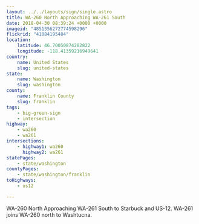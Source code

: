 ```yaml
---
layout: ../../layouts/sign/single.astro
title: WA-260 North Approaching WA-261 South
date: 2018-04-30 08:39:24 +0000 +0000
imageid: "4851356272774598296"
flickrid: "41084195484"
location:
    latitude: 46.70050874282822
    longitude: -118.41359216949641
country:
    name: United States
    slug: united-states
state:
    name: Washington
    slug: washington
county:
    name: Franklin County
    slug: franklin
tags:
    - big-green-sign
    - intersection
highway:
    - wa260
    - wa261
intersections:
    - highway1: wa260
      highway2: wa261
statePages:
    - state/washington
countyPages:
    - state/washington/franklin
toHighways:
    - us12

---
```

WA-260 North Approaching WA-261 South to Starbuck and US-12.  WA-261 joins WA-260 north to Washtucna.